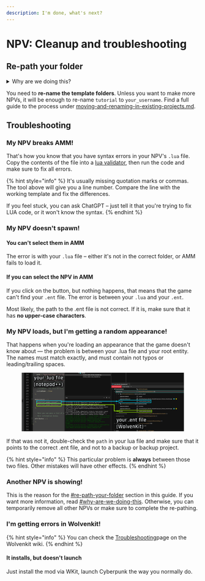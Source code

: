 ```yaml
---
description: I'm done, what's next?
---
```


# NPV: Cleanup and troubleshooting

## Re-path your folder

<details>

<summary>Why are we doing this?</summary>

When **packing** a mod, Wolvenkit generates an .archive file with the files in your project's `source` folder. The problem here is that each file can only be **modified once**.&#x20;

Assume both you and your friend make an NPV. They made Alice, you are making Bob. And because your friend was lazy, they didn't complete this step. And since their project is called `Alice_NPV.archive`,  none of your changes will even show!

That's why you'll have to re-path your folder. If you don't, you will ruin someone's day.

</details>

You need to **re-name the template folders**. Unless you want to make more NPVs, it will be enough to re-name `tutorial` to `your_username`. Find a full guide to the process under [moving-and-renaming-in-existing-projects.md](../../everything-else/moving-and-renaming-in-existing-projects.md "mention").

## Troubleshooting

### My NPV breaks AMM!

That's how you know that you have syntax errors in your NPV's `.lua` file. Copy the contents of the file into a [lua validator](https://www.tutorialspoint.com/execute\_lua\_online.php), then run the code and make sure to fix all errors.&#x20;

{% hint style="info" %}
It's usually missing quotation marks or commas. The tool above will give you a line number. Compare the line with the working template and fix the differences.

If you feel stuck, you can ask ChatGPT – just tell it that you're trying to fix LUA code, or it won't know the syntax.
{% endhint %}

### My NPV doesn't spawn!

#### You can't select them in AMM

The error is with your `.lua` file – either it's not in the correct folder, or AMM fails to load it.

#### If you can select the NPV in AMM

If you click on the button, but nothing happens, that means that the game can't find your `.ent` file. The error is between your `.lua` and your `.ent`.&#x20;

Most likely, the path to the .ent file is not correct. If it is, make sure that it has **no upper-case characters**.&#x20;

### My NPV loads, but I'm getting a random appearance!

That happens when you're loading an appearance that the game doesn't know about — the problem is between your .lua file and your root entity. The names must match exactly, and must contain not typos or leading/trailing spaces.

<figure><img src="../../../../.gitbook/assets/npv_troubleshooting_lua_ent.png" alt=""><figcaption></figcaption></figure>

If that was not it, double-check the `path` in your lua file and make sure that it points to the correct .ent file, and not to a backup or backup project.&#x20;

{% hint style="info" %}
This particular problem is **always** between those two files. Other mistakes will have other effects.
{% endhint %}

### Another NPV is showing!

This is the reason for the [#re-path-your-folder](npv-cleanup-and-troubleshooting.md#re-path-your-folder "mention") section in this guide. If you want more information, read  [#why-are-we-doing-this](npv-cleanup-and-troubleshooting.md#why-are-we-doing-this "mention"). Otherwise, you can temporarily remove all other NPVs or make sure to complete the re-pathing.

### I'm getting errors in Wolvenkit!

{% hint style="info" %}
You can check the [Troubleshooting](https://app.gitbook.com/s/-MP\_ozZVx2gRZUPXkd4r/getting-started/troubleshooting "mention")page on the Wolvenkit wiki.
{% endhint %}

#### It installs, but doesn't launch

Just install the mod via WKit, launch Cyberpunk the way you normally do.

